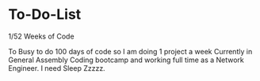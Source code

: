 # To-Do-List
1/52 Weeks of Code

To Busy to do 100 days of code so I am doing 1 project a week
Currently in General Assembly Coding bootcamp and working full time as a Network Engineer.
I need Sleep Zzzzz.
